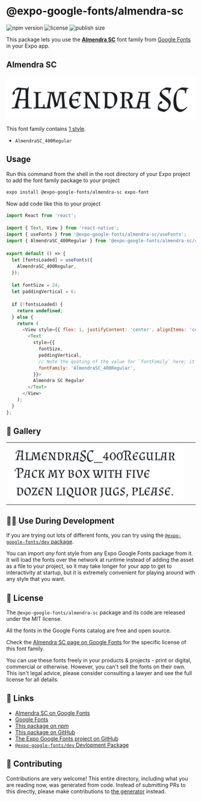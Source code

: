 # @expo-google-fonts/almendra-sc

![npm version](https://flat.badgen.net/npm/v/@expo-google-fonts/almendra-sc)
![license](https://flat.badgen.net/github/license/expo/google-fonts)
![publish size](https://flat.badgen.net/packagephobia/install/@expo-google-fonts/almendra-sc)

This package lets you use the [**Almendra SC**](https://fonts.google.com/specimen/Almendra+SC) font family from [Google Fonts](https://fonts.google.com/) in your Expo app.

## Almendra SC

![Almendra SC](./font-family.png)

This font family contains [1 style](#-gallery).

- `AlmendraSC_400Regular`

## Usage

Run this command from the shell in the root directory of your Expo project to add the font family package to your project
```sh
expo install @expo-google-fonts/almendra-sc expo-font
```

Now add code like this to your project
```js
import React from 'react';

import { Text, View } from 'react-native';
import { useFonts } from '@expo-google-fonts/almendra-sc/useFonts';
import { AlmendraSC_400Regular } from '@expo-google-fonts/almendra-sc/400Regular';

export default () => {
  let [fontsLoaded] = useFonts({
    AlmendraSC_400Regular,
  });

  let fontSize = 24;
  let paddingVertical = 6;

  if (!fontsLoaded) {
    return undefined;
  } else {
    return (
      <View style={{ flex: 1, justifyContent: 'center', alignItems: 'center' }}>
        <Text
          style={{
            fontSize,
            paddingVertical,
            // Note the quoting of the value for `fontFamily` here; it expects a string!
            fontFamily: 'AlmendraSC_400Regular',
          }}>
          Almendra SC Regular
        </Text>
      </View>
    );
  }
};

```

## 🔡 Gallery


||||
|-|-|-|
|![AlmendraSC_400Regular](./AlmendraSC_400Regular.ttf.png)||||


## 👩‍💻 Use During Development

If you are trying out lots of different fonts, you can try using the [`@expo-google-fonts/dev` package](https://github.com/expo/google-fonts/tree/master/font-packages/dev#readme).

You can import *any* font style from any Expo Google Fonts package from it. It will load the fonts
over the network at runtime instead of adding the asset as a file to your project, so it may take longer
for your app to get to interactivity at startup, but it is extremely convenient
for playing around with any style that you want.

## 📖 License

The `@expo-google-fonts/almendra-sc` package and its code are released under the MIT license.

All the fonts in the Google Fonts catalog are free and open source.

Check the [Almendra SC page on Google Fonts](https://fonts.google.com/specimen/Almendra+SC) for the specific license of this font family.

You can use these fonts freely in your products & projects - print or digital, commercial or otherwise. However, you can't sell the fonts on their own. This isn't legal advice, please consider consulting a lawyer and see the full license for all details.

## 🔗 Links

- [Almendra SC on Google Fonts](https://fonts.google.com/specimen/Almendra+SC)
- [Google Fonts](https://fonts.google.com/)
- [This package on npm](https://www.npmjs.com/package/@expo-google-fonts/almendra-sc)
- [This package on GitHub](https://github.com/expo/google-fonts/tree/master/font-packages/almendra-sc)
- [The Expo Google Fonts project on GitHub](https://github.com/expo/google-fonts)
- [`@expo-google-fonts/dev` Devlopment Package](https://github.com/expo/google-fonts/tree/master/font-packages/dev)

## 🤝 Contributing

Contributions are very welcome! This entire directory, including what you are reading now, was generated from code. Instead of submitting PRs to this directly, please make contributions to [the generator](https://github.com/expo/google-fonts/tree/master/packages/generator) instead.
